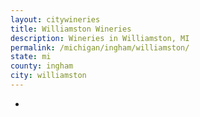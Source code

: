 ```yaml
---
layout: citywineries
title: Williamston Wineries
description: Wineries in Williamston, MI
permalink: /michigan/ingham/williamston/
state: mi
county: ingham
city: williamston
---
```

-
